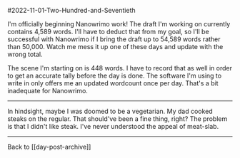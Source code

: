 #2022-11-01-Two-Hundred-and-Seventieth

I'm officially beginning Nanowrimo work!  The draft I'm working on currently contains 4,589 words.  I'll have to deduct that from my goal, so I'll be successful with Nanowrimo if I bring the draft up to 54,589 words rather than 50,000.  Watch me mess it up one of these days and update with the wrong total.

The scene I'm starting on is 448 words.  I have to record that as well in order to get an accurate tally before the day is done.  The software I'm using to write in only offers me an updated wordcount once per day.  That's a bit inadequate for Nanowrimo.

---
In hindsight, maybe I was doomed to be a vegetarian.  My dad cooked steaks on the regular.  That should've been a fine thing, right?  The problem is that I didn't like steak.  I've never understood the appeal of meat-slab.

---
Back to [[day-post-archive]]